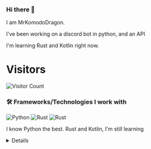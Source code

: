 ### Hi there 👋


I am MrKomodoDragon.

I've been working on a discord bot in python, and an API

I'm learning Rust and Kotlin right now.




# Visitors
![Visitor Count](https://profile-counter.glitch.me/%7BMrKomodoDragon%7D/count.svg)

### 🛠 Frameworks/Technologies I work with
<img alt="Python" src="https://img.shields.io/badge/python%20-%2314354C.svg?&style=for-the-badge&logo=python&logoColor=white"/> <img alt="Rust" src="https://img.shields.io/badge/rust%20-%2314354C.svg?&style=for-the-badge&logo=rust&logoColor=white"/> <img alt="Rust" src="https://img.shields.io/badge/kotlin%20-%2314354C.svg?&style=for-the-badge&logo=kotlin&logoColor=white"/>

I know Python the best. Rust and Kotlin, I'm still learning

<details>
# My Stats
[![Anurag's github stats](https://github-readme-stats.vercel.app/api?username=MrKomodoDragon)](https://github.com/anuraghazra/github-readme-stats)

# Languages I Use
![Top Langs](https://github-readme-stats.vercel.app/api/top-langs/?username=MrKomodoDragon&theme=tokyonight)

# Some more stats
<!--START_SECTION:waka-->
![Profile Views](http://img.shields.io/badge/Profile%20Views-12-blue)

**🐱 My Github Data** 

> 🏆 393 Contributions in the Year 2021
 > 
> 📦 43.1 kB Used in Github's Storage 
 > 
> 🚫 Not Opted to Hire
 > 
> 📜 41 Public Repositories 
 > 
> 🔑 3 Private Repositories  
 > 
**I'm an Early 🐤** 

```text
🌞 Morning    126 commits    █████████░░░░░░░░░░░░░░░░   38.53% 
🌆 Daytime    123 commits    █████████░░░░░░░░░░░░░░░░   37.61% 
🌃 Evening    77 commits     ██████░░░░░░░░░░░░░░░░░░░   23.55% 
🌙 Night      1 commits      ░░░░░░░░░░░░░░░░░░░░░░░░░   0.31%

```
📅 **I'm Most Productive on Friday** 

```text
Monday       42 commits     ███░░░░░░░░░░░░░░░░░░░░░░   12.84% 
Tuesday      57 commits     ████░░░░░░░░░░░░░░░░░░░░░   17.43% 
Wednesday    40 commits     ███░░░░░░░░░░░░░░░░░░░░░░   12.23% 
Thursday     60 commits     ████░░░░░░░░░░░░░░░░░░░░░   18.35% 
Friday       61 commits     ████░░░░░░░░░░░░░░░░░░░░░   18.65% 
Saturday     28 commits     ██░░░░░░░░░░░░░░░░░░░░░░░   8.56% 
Sunday       39 commits     ███░░░░░░░░░░░░░░░░░░░░░░   11.93%

```


📊 **This Week I Spent My Time On** 

```text
⌚︎ Time Zone: America/Los_Angeles

💬 Programming Languages: 
Python                   7 hrs 43 mins       ██████████████░░░░░░░░░░░   57.05% 
Other                    4 hrs 16 mins       ████████░░░░░░░░░░░░░░░░░   31.55% 
JSON                     59 mins             █░░░░░░░░░░░░░░░░░░░░░░░░   7.32% 
Markdown                 14 mins             ░░░░░░░░░░░░░░░░░░░░░░░░░   1.73% 
Text                     10 mins             ░░░░░░░░░░░░░░░░░░░░░░░░░   1.33%

🔥 Editors: 
VS Code                  13 hrs 32 mins      █████████████████████████   100.0%

🐱‍💻 Projects: 
f-stop                   9 hrs 21 mins       █████████████████░░░░░░░░   69.05% 
aiodevision              2 hrs 5 mins        ███░░░░░░░░░░░░░░░░░░░░░░   15.39% 
vscode-highlights        1 hr 17 mins        ██░░░░░░░░░░░░░░░░░░░░░░░   9.54% 
Unknown Project          23 mins             ░░░░░░░░░░░░░░░░░░░░░░░░░   2.84% 
vscode_testing           15 mins             ░░░░░░░░░░░░░░░░░░░░░░░░░   1.92%

💻 Operating System: 
Mac                      13 hrs 32 mins      █████████████████████████   100.0%

```

**I Mostly Code in Python** 

```text
Python                   10 repos            █████████████░░░░░░░░░░░░   52.63% 
Rust                     3 repos             ████░░░░░░░░░░░░░░░░░░░░░   15.79% 
Java                     1 repo              █░░░░░░░░░░░░░░░░░░░░░░░░   5.26% 
HTML                     1 repo              █░░░░░░░░░░░░░░░░░░░░░░░░   5.26% 
Shell                    1 repo              █░░░░░░░░░░░░░░░░░░░░░░░░   5.26%

```


**Timeline**

![Chart not found](https://raw.githubusercontent.com/MrKomodoDragon/MrKomodoDragon/main/charts/bar_graph.png) 


 Last Updated on 22/06/2021
<!--END_SECTION:waka-->
</details>
